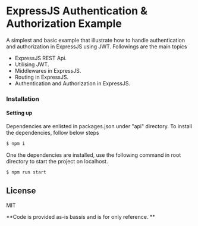 # ExpressJS Authentication & Authorization Example
A simplest and basic example that illustrate how to handle authentication and authorization in ExpressJS using JWT. Followings are the main topics
 - ExpressJS REST Api.
 - Utilising JWT.
 - Middlewares in ExpressJS.
 - Routing in ExpressJS.
 - Authentication and Authorization in ExpressJS.
 

### Installation
#### Setting up
Dependencies are enlisted in packages.json under "api" directory. To install the dependencies, follow below steps
```sh
$ npm i
```
One the dependencies are installed, use the following command in root directory to start the project on localhost.
```sh
$ npm run start
```

License
----

MIT

**Code is provided as-is bassis and is for only reference. **

